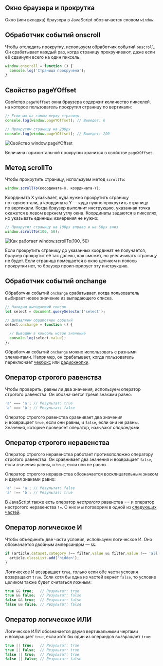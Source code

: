## Окно браузера и прокрутка

Окно (или вкладка) браузера в JavaScript обозначается словом `window`.

## Обработчик событий onscroll

Чтобы отследить прокрутку, используем обработчик событий `onscroll`. Он срабатывает каждый раз, когда страницу прокручивают, даже если её сдвинули всего на один пиксель.

```js
window.onscroll = function () {
  console.log('Страница прокручена');
}
```

## Свойство pageYOffset

Свойство `pageYOffset` окна браузера содержит количество пикселей, на которое пользователь прокрутил страницу по вертикали:

```js
// Если мы на самом верху страницы
console.log(window.pageYOffset); // Выведет: 0

// Прокрутим страницу на 200px
console.log(window.pageYOffset); // Выведет: 200
```

![Свойство window.pageYOffset](https://htmlacademy.ru/assets/courses/351/img/scheme1.svg)

Величина горизонтальной прокрутки хранится в свойстве `pageXOffset`.

## Метод scrollTo

Чтобы прокрутить страницу, используем метод `scrollTo`:

```js
window.scrollTo(координата-Х, координата-Y);
```

Координата Х указывает, куда нужно прокрутить страницу по горизонтали, а координата Y — куда нужно прокрутить страницу по вертикали. Когда браузер выполнит инструкцию, указанная точка окажется в левом верхнем углу окна. Координаты задаются в пикселях, но указывать единицы измерения не нужно:

```js
// Прокрутит страницу на 100px вправо и на 50px вниз
window.scrollTo(100, 50);
```

![Как работает window.scrollTo(100, 50)](https://htmlacademy.ru/assets/courses/351/img/scheme2.svg)

Если прокрутить страницу до указанных координат не получается, браузер прокрутит её так далеко, как сможет, но увеличивать страницу не будет. Если страница помещается в окно целиком и полосы прокрутки нет, то браузер проигнорирует эту инструкцию.

## Обработчик событий onchange

Обработчик событий `onchange` срабатывает, когда пользователь выбирает новое значение из выпадающего списка.

```js
// Находим выпадающий список
let select = document.querySelector('select');

// Добавляем обработчик событий
select.onchange = function () {

  // Выводим в консоль новое значение
  console.log(select.value);
};
```

Обработчик событий `onchange` можно использовать с разными элементами. Например, он срабатывает, когда пользователь переключает [чекбокс](https://htmlacademy.ru/courses/46/run/10) или [радиокнопки](https://htmlacademy.ru/courses/46/run/12).

## Оператор строгого равенства

Чтобы проверить, равны ли два значения, используем оператор строгого равенства. Он обозначается тремя знаками равно:

```js
'a' === 'a'; // Результат: true
'a' === 'b'; // Результат: false
```

Оператор строгого равенства сравнивает два значения и возвращает `true`, если они равны, и `false`, если они не равны. Значения, которые проверяет оператор, называют _операндами_.

## Оператор строгого неравенства

Оператор строгого неравенства работает противоположно оператору строгого равенства. Он сравнивает два значения и возвращает `false`, если значения равны, и `true`, если они не равны.

Оператор строгого неравенства обозначается восклицательным знаком и двумя знаками равно:

```js
'a' !== 'a'; // Результат: false
'a' !== 'b'; // Результат: true
```

В JavaScript также есть оператор _нестрогого_ равенства == и оператор нестрогого неравенства `!=`. О них мы поговорим в одной из [следующих частей](https://htmlacademy.ru/courses/209/run/5).

## Оператор логическое И

Чтобы объединить две части условия, используем логическое И. Оно обозначается двойным амперсандом — `&&`.

```js
if (article.dataset.category !== filter.value && filter.value !== 'all') {
  article.classList.add('hidden');
}
```

Логическое И возвращает `true`, только если обе части условия возвращают `true`. Если хотя бы одна из частей вернёт `false`, то условие целиком также будет считаться ложным:

```js
true && true;   // Результат: true
true && false;  // Результат: false
false && true;  // Результат: false
false && false; // Результат: false
```

## Оператор логическое ИЛИ

Логическое ИЛИ обозначается двумя вертикальными чертами и возвращает `true`, если хотя бы один из операндов возвращает `true`:

```js
true || true;   // Результат: true
true || false;  // Результат: true
false || true;  // Результат: true
false || false; // Результат: false
```